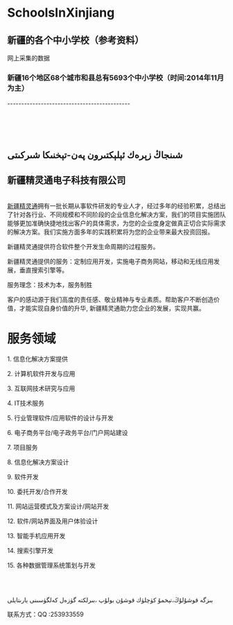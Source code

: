 # SchoolsInXinjiang
新疆的各个中小学校（参考资料）
--------------------------------------------
网上采集的数据
<h3>新疆16个地区68个城市和县总有5693个中小学校（时间:2014年11月为主）</h3>
--------------------------------------------
</br>
</br>
</br>
</br>
</br>
<h2>شىنجاڭ زېرەك ئېلېكتىرون پەن-تېخنىكا شىركىتى</h2>
<h2>新疆精灵通电子科技有限公司</h2>

</br>
<a href="http://www.zerak.biz">新疆精灵通</a>拥有一批长期从事软件研发的专业人才，经过多年的经验积累，总结出了针对各行业、不同规模和不同阶段的企业信息化解决方案，我们的项目实施团队能够更加准确快捷地找出客户的具体需求，为您的企业度身定做真正切合实际需求的解决方案。我们实施方面多年的实践积累将为您的企业带来最大投资回报。
<p>新疆精灵通提供符合软件整个开发生命周期的过程服务。</p>
<p>新疆精灵通提供的服务：定制应用开发，实施电子商务网站，移动和无线应用发展，垂直搜索引擎等。</p>
	<p>服务理念：技术为本，服务制胜</p>
客户的感动源于我们高度的责任感、敬业精神与专业素质。帮助客户不断创造价值，才能实现自身价值的升华, 新疆精灵通助力您企业的发展，实现共赢。
<h1>服务领域</h1>
<p>1.	信息化解决方案提供</p>
<p>2.	计算机软件开发与应用</p>
<p>3.	互联网技术研究与应用</p>
<p>4.	IT技术服务</p>
<p>5.	行业管理软件/应用软件的设计与开发</p>
<p>6.	电子商务平台/电子政务平台/门户网站建设</p>
<p>7.	项目服务</p>
<p>8.	信息化解决方案设计</p>
<p>9.	软件开发</p>
<p>10.	委托开发/合作开发</p>
<p>11.	网站运营模式及方案设计/网站开发</p>
<p>12.	软件/网站界面及用户体验设计</p>
<p>13.	智能手机应用开发</p>
<p>14.	搜索引擎开发</p>
<p>15.	各种数据管理系统策划与开发</p>
</br>
</br><p>بىزگە قوشۇلۇڭ،تېخمۇ كۈچلۈك قوشۇن بولۇپ ،بىرلكتە گۈزەل كەلگۈسىنى يارىتايلى</p>
<p>联系方式：QQ :253933559 
